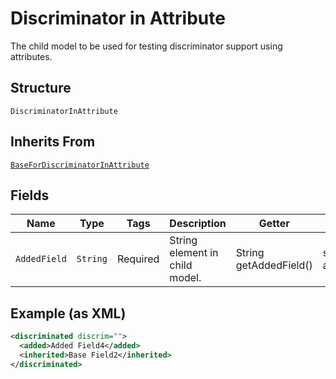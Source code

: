 
# Discriminator in Attribute

The child model to be used for testing discriminator support using attributes.

## Structure

`DiscriminatorInAttribute`

## Inherits From

[`BaseForDiscriminatorInAttribute`](/doc/models/base-for-discriminator-in-attribute.md)

## Fields

| Name | Type | Tags | Description | Getter | Setter |
|  --- | --- | --- | --- | --- | --- |
| `AddedField` | `String` | Required | String element in child model. | String getAddedField() | setAddedField(String addedField) |

## Example (as XML)

```xml
<discriminated discrim="">
  <added>Added Field4</added>
  <inherited>Base Field2</inherited>
</discriminated>
```

